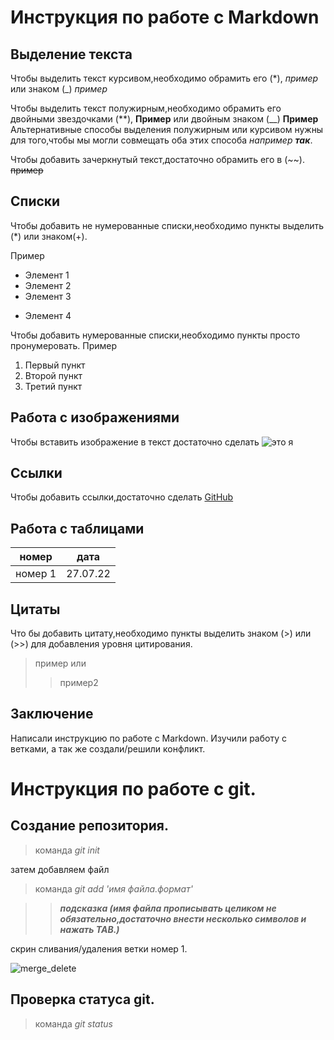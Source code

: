 # Инструкция по работе с Markdown

## Выделение текста 

Чтобы выделить текст курсивом,необходимо обрамить его (*), *пример* или знаком (_) _пример_

Чтобы выделить текст полужирным,необходимо обрамить его двойными звездочками (**), **Пример** или двойным знаком (__)
__Пример__
Альтернативные способы выделения полужирным или курсивом нужны для того,чтобы мы могли совмещать оба этих способа _например **так**_. 

Чтобы добавить зачеркнутый текст,достаточно обрамить его в (~~). ~~пример~~
## Списки 
Чтобы добавить не нумерованные списки,необходимо пункты выделить (*) или знаком(+).
 
 Пример
* Элемент 1
* Элемент 2
* Элемент 3
+ Элемент 4

Чтобы добавить нумерованные списки,необходимо пункты просто пронумеровать.
Пример
1. Первый пункт 
2. Второй пункт 
3. Третий пункт  

## Работа с изображениями 

Чтобы вставить изображение в текст достаточно сделать ![это я](Alexei_V.jpg)

## Ссылки 

Чтобы добавить ссылки,достаточно сделать [GitHub](https://github.com/Alexei0915) 

## Работа с таблицами 

  номер | дата
 -------|--------
номер 1 | 27.07.22 

## Цитаты 

Что бы добавить цитату,необходимо пункты выделить знаком (>) или (>>) для добавления уровня цитирования.

> пример
или
>> пример2

## Заключение 
Написали инструкцию по работе с Markdown.
Изучили работу с ветками, а так же создали/решили конфликт.

# Инструкция по работе с git.

## Создание репозитория. 


> команда _git init_

затем добавляем файл 

> команда _git add 'имя файла.формат'_

>> **_подсказка (имя файла прописывать целиком не обязательно,достаточно внести несколько символов и нажать TAB.)_**

скрин сливания/удаления  ветки номер 1.

![merge_delete](merge_delete.png)

## Проверка статуса git.

>команда _git status_ 